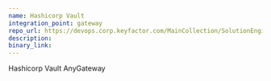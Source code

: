 ```yaml
---
name: Hashicorp Vault
integration_point: gateway
repo_url: https://devops.corp.keyfactor.com/MainCollection/SolutionEngineering/_git/anygateway-godaddy
description: 
binary_link:
---
```


Hashicorp Vault AnyGateway